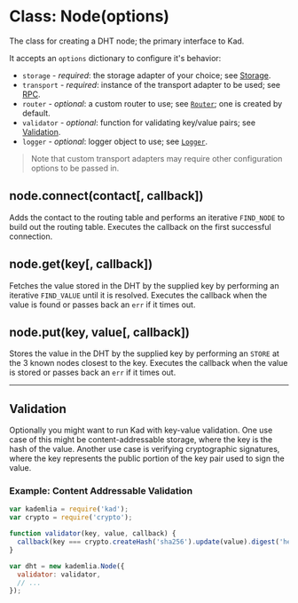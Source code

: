 Class: Node(options)
====================

The class for creating a DHT node; the primary interface to Kad.

It accepts an `options` dictionary to configure it's behavior:

* `storage` - _required_: the storage adapter of your choice; see [Storage](storage.md).
* `transport` - _required_: instance of the transport adapter to be used; see [RPC](rpc.md).
* `router` - _optional_: a custom router to use; see [`Router`](router.md); one is created by default.
* `validator` - _optional_: function for validating key/value pairs; see [Validation](#validation).
* `logger` - _optional_: logger object to use; see [`Logger`](logger.md).

> Note that custom transport adapters may require other configuration options
> to be passed in.

## node.connect(contact[, callback])

Adds the contact to the routing table and performs an iterative `FIND_NODE` to
build out the routing table. Executes the callback on the first successful
connection.

## node.get(key[, callback])

Fetches the value stored in the DHT by the supplied key by performing an
iterative `FIND_VALUE` until it is resolved. Executes the callback when the
value is found or passes back an `err` if it times out.

## node.put(key, value[, callback])

Stores the value in the DHT by the supplied key by performing an `STORE` at the
3 known nodes closest to the key. Executes the callback when the value is
stored or passes back an `err` if it times out.

---

## Validation

Optionally you might want to run Kad with key-value validation. One use case of
this might be content-addressable storage, where the key is the hash of the
value. Another use case is verifying cryptographic signatures, where the key
represents the public portion of the key pair used to sign the value.

### Example: Content Addressable Validation

```js
var kademlia = require('kad');
var crypto = require('crypto');

function validator(key, value, callback) {
  callback(key === crypto.createHash('sha256').update(value).digest('hex'));
}

var dht = new kademlia.Node({
  validator: validator,
  // ...
});
```
